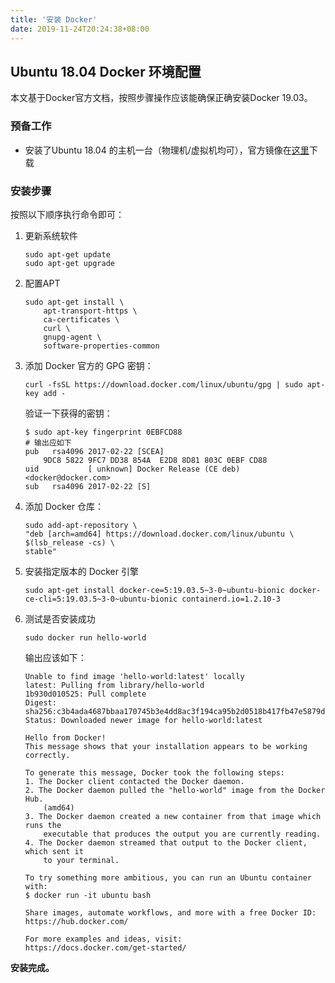 ```yaml
---
title: '安装 Docker'
date: 2019-11-24T20:24:38+08:00
---
```


## Ubuntu 18.04 Docker 环境配置

本文基于Docker官方文档，按照步骤操作应该能确保正确安装Docker 19.03。<!--more-->

### 预备工作

- 安装了Ubuntu 18.04 的主机一台（物理机/虚拟机均可），官方镜像在[这里](https://ubuntu.com/download/desktop/thank-you?country=US&version=18.04.3&architecture=amd64)下载

### 安装步骤

按照以下顺序执行命令即可：

1. 更新系统软件

    ```shell
    sudo apt-get update
    sudo apt-get upgrade
    ```

2. 配置APT

    ```shell
    sudo apt-get install \
        apt-transport-https \
        ca-certificates \
        curl \
        gnupg-agent \
        software-properties-common
    ```

3. 添加 Docker 官方的 GPG 密钥：

    ```shell
    curl -fsSL https://download.docker.com/linux/ubuntu/gpg | sudo apt-key add -
    ```

    验证一下获得的密钥：

    ```shell
    $ sudo apt-key fingerprint 0EBFCD88
    # 输出应如下
    pub   rsa4096 2017-02-22 [SCEA]
        9DC8 5822 9FC7 DD38 854A  E2D8 8D81 803C 0EBF CD88
    uid           [ unknown] Docker Release (CE deb) <docker@docker.com>
    sub   rsa4096 2017-02-22 [S]
    ```

4. 添加 Docker 仓库：

    ```shell
    sudo add-apt-repository \
    "deb [arch=amd64] https://download.docker.com/linux/ubuntu \
    $(lsb_release -cs) \
    stable"
    ```

5. 安装指定版本的 Docker 引擎

    ```shell
    sudo apt-get install docker-ce=5:19.03.5~3-0~ubuntu-bionic docker-ce-cli=5:19.03.5~3-0~ubuntu-bionic containerd.io=1.2.10-3
    ```

6. 测试是否安装成功

    ```shell
    sudo docker run hello-world
    ```

    输出应该如下：

    ```shell
    Unable to find image 'hello-world:latest' locally
    latest: Pulling from library/hello-world
    1b930d010525: Pull complete 
    Digest: sha256:c3b4ada4687bbaa170745b3e4dd8ac3f194ca95b2d0518b417fb47e5879d9b5f
    Status: Downloaded newer image for hello-world:latest

    Hello from Docker!
    This message shows that your installation appears to be working correctly.

    To generate this message, Docker took the following steps:
    1. The Docker client contacted the Docker daemon.
    2. The Docker daemon pulled the "hello-world" image from the Docker Hub.
        (amd64)
    3. The Docker daemon created a new container from that image which runs the
        executable that produces the output you are currently reading.
    4. The Docker daemon streamed that output to the Docker client, which sent it
        to your terminal.

    To try something more ambitious, you can run an Ubuntu container with:
    $ docker run -it ubuntu bash

    Share images, automate workflows, and more with a free Docker ID:
    https://hub.docker.com/

    For more examples and ideas, visit:
    https://docs.docker.com/get-started/

    ```

**安装完成。**